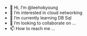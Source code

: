 - 👋 Hi, I’m @leehokyoung
- 👀 I’m interested in cloud networking
- 🌱 I’m currently learning DB Sql
- 💞️ I’m looking to collaborate on ...
- 📫 How to reach me ...

<!---
leehokyoung/leehokyoung is a ✨ special ✨ repository because its `README.md` (this file) appears on your GitHub profile.
You can click the Preview link to take a look at your changes.
--->
